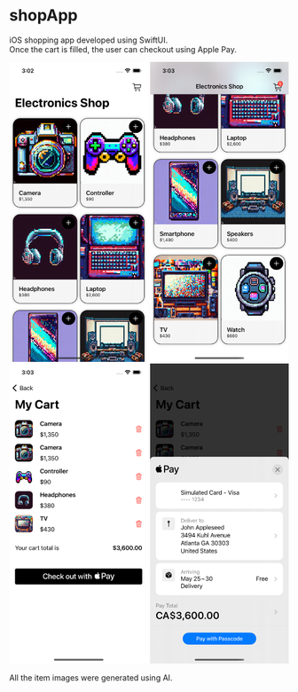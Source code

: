 # shopApp

iOS shopping app developed using SwiftUI.<br>
Once the cart is filled, the user can checkout using Apple Pay.

<img src="screenshots/Simulator%20Screenshot%201.png" alt="Framed Screenshot 1" width="250">

<img src="screenshots/Simulator%20Screenshot%202.png" alt="Framed Screenshot 2" width="250">

<img src="screenshots/Simulator%20Screenshot%203.png" alt="Framed Screenshot 3" width="250">

<img src="screenshots/Simulator%20Screenshot%204.png" alt="Framed Screenshot 4" width="250">

All the item images were generated using AI.

